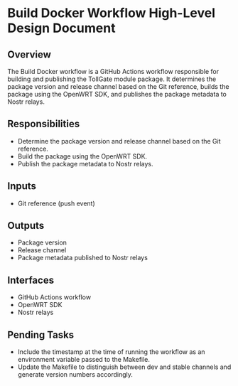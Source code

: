 # Build Docker Workflow High-Level Design Document

## Overview

The Build Docker workflow is a GitHub Actions workflow responsible for building and publishing the TollGate module package. It determines the package version and release channel based on the Git reference, builds the package using the OpenWRT SDK, and publishes the package metadata to Nostr relays.

## Responsibilities

- Determine the package version and release channel based on the Git reference.
- Build the package using the OpenWRT SDK.
- Publish the package metadata to Nostr relays.

## Inputs

- Git reference (push event)

## Outputs

- Package version
- Release channel
- Package metadata published to Nostr relays

## Interfaces

- GitHub Actions workflow
- OpenWRT SDK
- Nostr relays

## Pending Tasks

- Include the timestamp at the time of running the workflow as an environment variable passed to the Makefile.
- Update the Makefile to distinguish between dev and stable channels and generate version numbers accordingly.